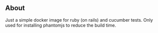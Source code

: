 ## About

Just a simple docker image for ruby (on rails) and cucumber tests. Only used
for installing phantomjs to reduce the build time.
